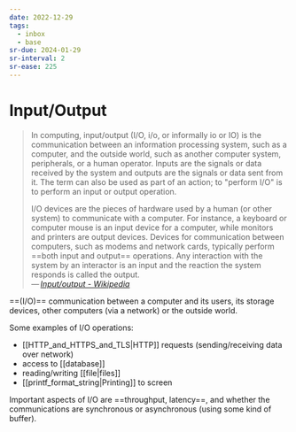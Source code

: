 ```yaml
---
date: 2022-12-29
tags:
  - inbox
  - base
sr-due: 2024-01-29
sr-interval: 2
sr-ease: 225
---
```


# Input/Output

> In computing, input/output (I/O, i/o, or informally io or IO) is the
> communication between an information processing system, such as a computer,
> and the outside world, such as another computer system, peripherals, or a
> human operator. Inputs are the signals or data received by the system and
> outputs are the signals or data sent from it. The term can also be used as
> part of an action; to "perform I/O" is to perform an input or output
> operation.
>
> I/O devices are the pieces of hardware used by a human (or other system) to
> communicate with a computer. For instance, a keyboard or computer mouse is an
> input device for a computer, while monitors and printers are output devices.
> Devices for communication between computers, such as modems and network cards,
> typically perform ==both input and output== operations. Any interaction with
> the system by an interactor is an input and the reaction the system responds
> is called the output.\
> — <cite>[Input/output - Wikipedia](https://en.wikipedia.org/wiki/Input/output)</cite> <!--SR:!2024-09-22,18,245-->

==(I/O)== communication between a computer and its users, its storage devices,
other computers (via a network) or the outside world. <!--SR:!2024-10-26,29,237-->

Some examples of I/O operations:
&#10;<br>
- [[HTTP_and_HTTPS_and_TLS|HTTP]] requests (sending/receiving data over network)
- access to [[database]]
- reading/writing [[file|files]]
- [[printf_format_string|Printing]] to screen <!--SR:!2024-09-07,4,236-->

Important aspects of I/O are ==throughput, latency==, and whether the
communications are synchronous or asynchronous (using some kind of buffer). <!--SR:!2024-09-07,5,236-->
